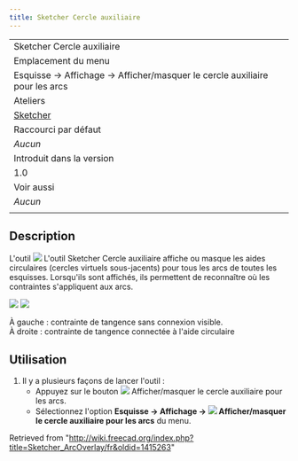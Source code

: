 ```yaml
---
title: Sketcher Cercle auxiliaire
---
```

|  |
| --- |
| Sketcher Cercle auxiliaire |
| Emplacement du menu |
| Esquisse → Affichage → Afficher/masquer le cercle auxiliaire pour les arcs |
| Ateliers |
| [Sketcher](/Sketcher_Workbench/fr "Sketcher Workbench/fr") |
| Raccourci par défaut |
| *Aucun* |
| Introduit dans la version |
| 1.0 |
| Voir aussi |
| *Aucun* |
|  |

## Description

L'outil ![](/images/Sketcher_ArcOverlay.svg) L'outil Sketcher Cercle auxiliaire affiche ou masque les aides circulaires (cercles virtuels sous-jacents) pour tous les arcs de toutes les esquisses. Lorsqu'ils sont affichés, ils permettent de reconnaître où les contraintes s'appliquent aux arcs.

![](/images/Sketcher_ArcOverlayExample-1.png) ![](/images/Sketcher_ArcOverlayExample-2.png)

À gauche : contrainte de tangence sans connexion visible.  
À droite : contrainte de tangence connectée à l'aide circulaire

## Utilisation

1. Il y a plusieurs façons de lancer l'outil :
   * Appuyez sur le bouton ![](/images/Sketcher_ArcOverlay.svg) Afficher/masquer le cercle auxiliaire pour les arcs.
   * Sélectionnez l'option **Esquisse → Affichage → ![](/images/Sketcher_ArcOverlay.svg) Afficher/masquer le cercle auxiliaire pour les arcs** du menu.

Retrieved from "<http://wiki.freecad.org/index.php?title=Sketcher_ArcOverlay/fr&oldid=1415263>"
